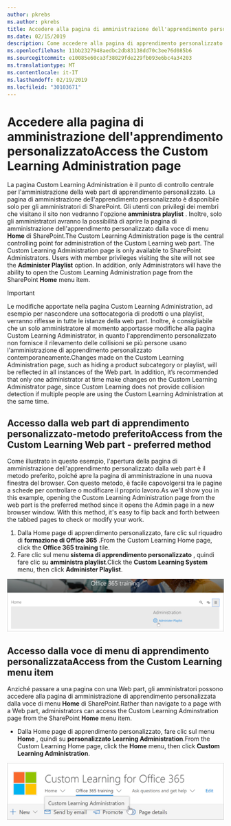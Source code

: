 ```yaml
---
author: pkrebs
ms.author: pkrebs
title: Accedere alla pagina di amministrazione dell'apprendimento personalizzato
ms.date: 02/15/2019
description: Come accedere alla pagina di apprendimento personalizzato dalla web part o dal menu
ms.openlocfilehash: 11bb2327948aedbc2db83138dd70c3ee76d085b6
ms.sourcegitcommit: e10085e60ca3f38029fde229fb093e6bc4a34203
ms.translationtype: MT
ms.contentlocale: it-IT
ms.lasthandoff: 02/19/2019
ms.locfileid: "30103671"
---
```

# <a name="access-the-custom-learning-administration-page"></a><span data-ttu-id="c3c4a-103">Accedere alla pagina di amministrazione dell'apprendimento personalizzato</span><span class="sxs-lookup"><span data-stu-id="c3c4a-103">Access the Custom Learning Administration page</span></span>

<span data-ttu-id="c3c4a-p101">La pagina Custom Learning Administration è il punto di controllo centrale per l'amministrazione della web part di apprendimento personalizzato. La pagina di amministrazione dell'apprendimento personalizzato è disponibile solo per gli amministratori di SharePoint. Gli utenti con privilegi dei membri che visitano il sito non vedranno l'opzione **amministra playlist** . Inoltre, solo gli amministratori avranno la possibilità di aprire la pagina di amministrazione dell'apprendimento personalizzato dalla voce di menu **Home** di SharePoint.</span><span class="sxs-lookup"><span data-stu-id="c3c4a-p101">The Custom Learning Administration page is the central controlling point for administration of the Custom Learning web part. The Custom Learning Administration page is only available to SharePoint Administrators. Users with member privileges visiting the site will not see the **Administer Playlist** option. In addition, only Administrators will have the ability to open the Custom Learning Administration page from the SharePoint **Home** menu item.</span></span>  

> [!IMPORTANT]
> <span data-ttu-id="c3c4a-p102">Le modifiche apportate nella pagina Custom Learning Administration, ad esempio per nascondere una sottocategoria di prodotti o una playlist, verranno riflesse in tutte le istanze della web part. Inoltre, è consigliabile che un solo amministratore al momento apportasse modifiche alla pagina Custom Learning Administrator, in quanto l'apprendimento personalizzato non fornisce il rilevamento delle collisioni se più persone usano l'amministrazione di apprendimento personalizzato contemporaneamente.</span><span class="sxs-lookup"><span data-stu-id="c3c4a-p102">Changes made on the Custom Learning Administration page, such as hiding a product subcategory or playlist, will be reflected in all instances of the Web part. In addition, it’s recommended that only one administrator at time make changes on the Custom Learning Administrator page, since Custom Learning does not provide collision detection if multiple people are using the Custom Learning Administration at the same time.</span></span>  

## <a name="access-from-the-custom-learning-web-part---preferred-method"></a><span data-ttu-id="c3c4a-110">Accesso dalla web part di apprendimento personalizzato-metodo preferito</span><span class="sxs-lookup"><span data-stu-id="c3c4a-110">Access from the Custom Learning Web part - preferred method</span></span>
<span data-ttu-id="c3c4a-p103">Come illustrato in questo esempio, l'apertura della pagina di amministrazione dell'apprendimento personalizzato dalla web part è il metodo preferito, poiché apre la pagina di amministrazione in una nuova finestra del browser. Con questo metodo, è facile capovolgersi tra le pagine a schede per controllare o modificare il proprio lavoro.</span><span class="sxs-lookup"><span data-stu-id="c3c4a-p103">As we'll show you in this example, opening the Custom Learning Administration page from the web part is the preferred method since it opens the Admin page in a new browser window. With this method, it's easy to flip back and forth between the tabbed pages to check or modify your work.</span></span>  

1. <span data-ttu-id="c3c4a-113">Dalla Home page di apprendimento personalizzato, fare clic sul riquadro di **formazione di Office 365** .</span><span class="sxs-lookup"><span data-stu-id="c3c4a-113">From the Custom Learning Home page, click the **Office 365 training** tile.</span></span>
2. <span data-ttu-id="c3c4a-114">Fare clic sul menu **sistema di apprendimento personalizzato** , quindi fare clic su **amministra playlist**.</span><span class="sxs-lookup"><span data-stu-id="c3c4a-114">Click the **Custom Learning System** menu, then click **Administer Playlist**.</span></span> 

![CG-adminaccbtn. png](media/cg-adminaccbtn.png)

## <a name="access-from-the-custom-learning-menu-item"></a><span data-ttu-id="c3c4a-116">Accesso dalla voce di menu di apprendimento personalizzata</span><span class="sxs-lookup"><span data-stu-id="c3c4a-116">Access from the Custom Learning menu item</span></span>
<span data-ttu-id="c3c4a-117">Anziché passare a una pagina con una Web part, gli amministratori possono accedere alla pagina di amministrazione di apprendimento personalizzata dalla voce di menu **Home** di SharePoint.</span><span class="sxs-lookup"><span data-stu-id="c3c4a-117">Rather than navigate to a page with a Web part, administrators can access the Custom Learning Adminstration page from the SharePoint **Home** menu item.</span></span> 

- <span data-ttu-id="c3c4a-118">Dalla Home page di apprendimento personalizzato, fare clic sul menu **Home** , quindi su **personalizzato Learning Administration**.</span><span class="sxs-lookup"><span data-stu-id="c3c4a-118">From the Custom Learning Home page, click the **Home** menu, then click **Custom Learning Administration**.</span></span>

![CG-adminaccmenu. png](media/cg-adminaccmenu.png)